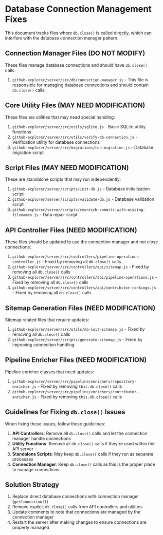 # Database Connection Management Fixes

This document tracks files where `db.close()` is called directly, which can interfere with the database connection manager pattern.

## Connection Manager Files (DO NOT MODIFY)

These files manage database connections and should have `db.close()` calls:

1. `github-explorer/server/src/db/connection-manager.js` - This file is responsible for managing database connections and should contain `db.close()` calls.

## Core Utility Files (MAY NEED MODIFICATION)

These files are utilities that may need special handling:

1. `github-explorer/server/src/utils/sqlite.js` - Basic SQLite utility functions
2. `github-explorer/server/src/utils/verify-db-connection.js` - Verification utility for database connections
3. `github-explorer/server/src/migrations/run-migration.js` - Database migration script

## Script Files (MAY NEED MODIFICATION)

These are standalone scripts that may run independently:

1. `github-explorer/server/scripts/init-db.js` - Database initialization script
2. `github-explorer/server/scripts/validate-db.js` - Database validation script
3. `github-explorer/server/scripts/reenrich-commits-with-missing-filenames.js` - Data repair script

## API Controller Files (NEED MODIFICATION)

These files should be updated to use the connection manager and not close connections:

1. `github-explorer/server/src/controllers/pipeline-operations-controller.js` - Fixed by removing all `db.close()` calls
2. `github-explorer/server/src/controllers/api/sitemap.js` - Fixed by removing all `db.close()` calls
3. `github-explorer/server/src/controllers/api/pipeline-operations.js` - Fixed by removing all `db.close()` calls
4. `github-explorer/server/src/controllers/api/contributor-rankings.js` - Fixed by removing all `db.close()` calls

## Sitemap Generation Files (NEED MODIFICATION)

Sitemap related files that require updates:

1. `github-explorer/server/src/utils/db-init-sitemap.js` - Fixed by removing all `db.close()` calls
2. `github-explorer/server/scripts/generate-sitemap.js` - Fixed by improving connection handling

## Pipeline Enricher Files (NEED MODIFICATION)

Pipeline enricher classes that need updates:

1. `github-explorer/server/src/pipeline/enrichers/repository-enricher.js` - Fixed by removing `this.db.close()` calls
2. `github-explorer/server/src/pipeline/enrichers/contributor-enricher.js` - Fixed by removing `this.db.close()` calls

## Guidelines for Fixing `db.close()` Issues

When fixing these issues, follow these guidelines:

1. **API Controllers**: Remove all `db.close()` calls and let the connection manager handle connections
2. **Utility Functions**: Remove all `db.close()` calls if they're used within the API server
3. **Standalone Scripts**: May keep `db.close()` calls if they run as separate processes
4. **Connection Manager**: Keep `db.close()` calls as this is the proper place to manage connections

## Solution Strategy

1. Replace direct database connections with connection manager (`getConnection()`)
2. Remove explicit `db.close()` calls from API controllers and utilities
3. Update comments to note that connections are managed by the connection manager
4. Restart the server after making changes to ensure connections are properly managed 